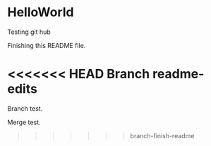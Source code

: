 HelloWorld
==========

Testing git hub

Finishing this README file.

<<<<<<< HEAD
Branch readme-edits
=======
Branch test.

Merge test.
>>>>>>> branch-finish-readme
